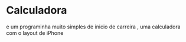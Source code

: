 # Calculadora
e um programinha muito simples de inicio de carreira , uma calculadora com o layout de iPhone
